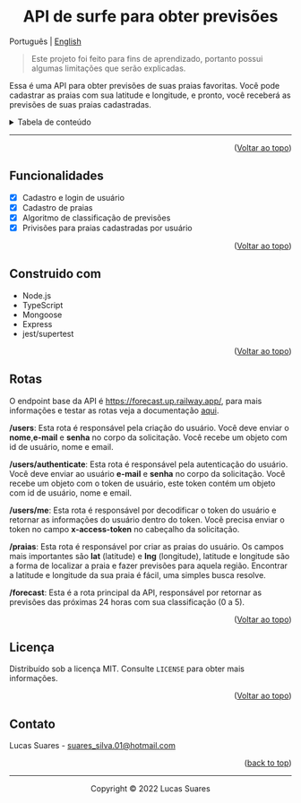 <div id="top"></div>

<h1 align="center">API de surfe para obter previsões</h1>

Português | [English](./README.md)

>Este projeto foi feito para fins de aprendizado, portanto possui algumas limitações que serão explicadas.

Essa é uma API para obter previsões de suas praias favoritas. Você pode cadastrar as praias com sua latitude e longitude, e pronto, você receberá as previsões de suas praias cadastradas.

<details>
  <summary>Tabela de conteúdo</summary>
  <ol>
    <li><a href="#funcionalidades">Funcionalidades</a></li>
    <li><a href="#construido-com">Construido com</a></li>
    <li><a href="#rotas">Rotas</a></li>
    <li><a href="#licenca">Licença</a></li>
    <li><a href="#contato">Contato</a></li>
  </ol>
</details>

---

<div id="limitacoes"></div>

<p align="right">(<a href="#top">Voltar ao topo</a>)</p>

## Funcionalidades

- [x] Cadastro e login de usuário
- [x] Cadastro de praias
- [x] Algoritmo de classificação de previsões
- [x] Privisões para praias cadastradas por usuário

<p align="right">(<a href="#top">Voltar ao topo</a>)</p>

## Construido com

- Node.js
- TypeScript
- Mongoose
- Express
- jest/supertest

<p align="right">(<a href="#top">Voltar ao topo</a>)</p>

## Rotas

O endpoint base da API é https://forecast.up.railway.app/, para mais informações e testar as rotas veja a documentação [aqui](https://forecast.up.railway.app/docs/).

**/users**: Esta rota é responsável pela criação do usuário. Você deve enviar o **nome**,**e-mail** e **senha** no corpo da solicitação. Você recebe um objeto com id de usuário, nome e email.

**/users/authenticate**: Esta rota é responsável pela autenticação do usuário. Você deve enviar ao usuário **e-mail** e **senha** no corpo da solicitação. Você recebe um objeto com o token de usuário, este token contém um objeto com id de usuário, nome e email.

**/users/me**: Esta rota é responsável por decodificar o token do usuário e retornar as informações do usuário dentro do token. Você precisa enviar o token no campo **x-access-token** no cabeçalho da solicitação.

**/praias**: Esta rota é responsável por criar as praias do usuário. Os campos mais importantes são **lat** (latitude) e **lng** (longitude), latitude e longitude são a forma de localizar a praia e fazer previsões para aquela região. Encontrar a latitude e longitude da sua praia é fácil, uma simples busca resolve.

**/forecast**: Esta é a rota principal da API, responsável por retornar as previsões das próximas 24 horas com sua classificação (0 a 5).

<p align="right">(<a href="#top">Voltar ao topo</a>)</p>

<div id="licenca"></div>

## Licença

Distribuído sob a licença MIT. Consulte `LICENSE` para obter mais informações.

<p align="right">(<a href="#top">Voltar ao topo</a>)</p>

## Contato

Lucas Suares - suares_silva.01@hotmail.com

<p align="right">(<a href="#top">back to top</a>)</p>

---

<p align="center">Copyright © 2022 Lucas Suares</p>

